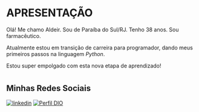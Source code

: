 # APRESENTAÇÃO
Olá! Me chamo Aldeir. Sou de Paraíba do Sul/RJ.
Tenho 38 anos. Sou farmacêutico.

Atualmente estou em transição de carreira para programador, dando meus primeiros passos na linguagem *Python*.

Estou super empolgado com esta nova etapa de aprendizado!

#
## Minhas Redes Sociais

[![linkedin](https://img.shields.io/badge/linkedin-0A66C2?style=for-the-badge&logo=linkedin&logoColor=white)](https://www.linkedin.com/in/aldeirhonoratocoach/)
[![Perfil DIO](https://img.shields.io/badge/-Meu%20Perfil%20na%20DIO-000?style=for-the-badge)](https://www.dio.me/users/aldeirfelixhonorato)
